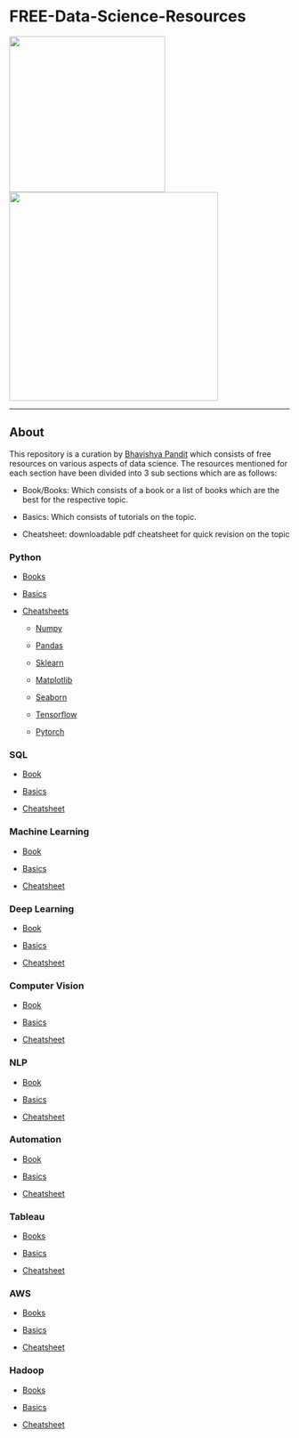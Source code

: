 # FREE-Data-Science-Resources

<img src="https://i.ibb.co/YyLs5Fr/d.jpg" width="280"/><img src="https://i.ibb.co/qxv09ng/image.png" width="375"/>

-------------------------------------------------------------------------------------------------------------------

## About

This repository is a curation by [Bhavishya Pandit](https://www.linkedin.com/in/bhavishya-pandit/) which consists of free resources on various aspects of data science. The resources mentioned for each section have been divided into 3 sub sections which are as follows: 
   
   * Book/Books: Which consists of a book or a list of books which are the best for the respective topic.
    
   * Basics: Which consists of tutorials on the topic.

   * Cheatsheet: downloadable pdf cheatsheet for quick revision on the topic

### Python
  
  * [Books](https://www.java67.com/2017/05/top-7-free-python-programming-books-pdf-online-download.html)
  
  * [Basics](https://www.w3schools.com/python/python_intro.asp)
  
  * [Cheatsheets](https://static.realpython.com/python_cheat_sheet_v1.pdf)
  
    * [Numpy](https://s3.amazonaws.com/assets.datacamp.com/blog_assets/Numpy_Python_Cheat_Sheet.pdf)

    * [Pandas](https://www.googleadservices.com/pagead/aclk?sa=L&ai=DChcSEwiYnoOTv4btAhXJg0sFHa8wDzkYABAAGgJzZg&ae=2&ohost=www.google.com&cid=CAESQOD2nvW4CjcqENqpTqXNIReq3Grx7M2DrexlqybBHedo8rRMr4-F5evYk7gyjNcsZOrWvaSNIRPRiTE_JxUtwL0&sig=AOD64_15iHAzgfyIzhyhRJmJqgF8hi3vJg&q&adurl&ved=2ahUKEwi14fuSv4btAhVY4jgGHdcqD9AQ0Qx6BAgHEAE)

    * [Sklearn](https://www.datacamp.com/community/blog/scikit-learn-cheat-sheet)

    * [Matplotlib](https://s3.amazonaws.com/assets.datacamp.com/blog_assets/Python_Matplotlib_Cheat_Sheet.pdf)
    
    * [Seaborn](https://s3.amazonaws.com/assets.datacamp.com/blog_assets/Python_Seaborn_Cheat_Sheet.pdf)
    
    * [Tensorflow](http://www.aicheatsheets.com/static/pdfs/tensorflow_v_2.0.pdf)

    * [Pytorch](https://pytorch.org/tutorials/beginner/ptcheat.html)

### SQL

  * [Book](https://www.linkedin.com/posts/bhavishya-pandit_learn-sql-activity-6725401140504092673-Sjc2?lipi=urn%3Ali%3Apage%3Ad_flagship3_profile_view_base_recent_activity_details_shares%3BuF11BIoeSrO9fXas59tozA%3D%3D)
  
  * [Basics](https://www.w3schools.com/sql/sql_join.asp)
  
  * [Cheatsheet](https://www.sqltutorial.org/sql-cheat-sheet/)
 

### Machine Learning

  * [Book](https://github.com/jakevdp/PythonDataScienceHandbook)
  
  * [Basics](https://elitedatascience.com/learn-machine-learning)

  * [Cheatsheet](https://medium.com/machine-learning-in-practice/cheat-sheet-of-machine-learning-and-python-and-math-cheat-sheets-a4afe4e791b6)
  
### Deep Learning

  * [Book](http://neuralnetworksanddeeplearning.com/)
  
  * [Basics](https://towardsdatascience.com/deep-learning-basics-1d26923cc24a)

  * [Cheatsheet](https://stanford.edu/~shervine/teaching/cs-229/cheatsheet-deep-learning)

### Computer Vision

  * [Book](https://www.packtpub.com/free-ebooks/application-development/mastering-opencv-4-third-edition/9781789533576)
  
  * [Basics](https://realpython.com/tutorials/computer-vision/)

  * [Cheatsheet](https://github.com/a-anjos/python-opencv/blob/master/cv2cheatsheet.pdf)

### NLP

  * [Book](https://www.nltk.org/book/)
  
  * [Basics](https://towardsai.net/p/nlp/natural-language-processing-nlp-with-python-tutorial-for-beginners-1f54e610a1a0)
  
  * [Cheatsheet](https://towardsdatascience.com/cheat-sheet-for-nlp-a-summary-of-my-nlp-learning-journey-thus-far-6ee753943890)
  
### Automation

  * [Book](https://automatetheboringstuff.com/)
  
  * [Basics](https://www.guru99.com/selenium-tutorial.html)

  * [Cheatsheet](https://intellipaat.com/blog/tutorial/selenium-tutorial/selenium-cheat-sheet/)

### Tableau

  * [Books](https://www.tableau.com/learn/articles/books-about-data-visualization)
  
  * [Basics](https://www.tutorialspoint.com/tableau/tableau_tutorial.pdf)

  * [Cheatsheet](https://intellipaat.com/blog/tutorial/tableau-tutorial/tableau-cheat-sheet/)

### AWS 

  * [Books](https://digitalcloud.training/aws-free-ebook-beginners-guide-to-aws-certification/)
  
  * [Basics](https://aws.amazon.com/getting-started/hands-on/)

  * [Cheatsheet](https://tutorialsdojo.com/aws-cheat-sheets/)

### Hadoop

  * [Books](https://www.edupristine.com/blog/10-best-ebooks-hadoop)
  
  * [Basics](https://www.tutorialspoint.com/hadoop/index.htm)

  * [Cheatsheet](https://intellipaat.com/blog/tutorial/big-data-and-hadoop-tutorial/big-data-hadoop-cheat-sheet/)
